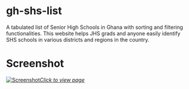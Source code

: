 # gh-shs-list
A tabulated list of Senior High Schools in Ghana with sorting and filtering functionalities. 
This website helps JHS grads and anyone easily identify SHS schools in various districts and regions in the country.

# Screenshot

[![Screenshot](https://lh3.googleusercontent.com/dBONa5hFhJvqPqCjj9IN01lUFh8EulTynTyCbY-1WrWjG0M43TE_4A6Ywzgk0DlSbVZQ6liPsR4PXrOlCsJ5z6TpmdwkXSftsvBEAz0dqdcuclnZPfqBpHjjkdiBVyuxaeM-XpRPaYvczLKSERQETMmrH3V1qt2-HtEDDxZ4bf-yxgYW597iYV9BUvIrqDkOuqJv_Q8JcUQNWEUXvf1SL99mTz5Y9hQ5prOeF51Rdhn56oMTEMWxrgpWK_SZuT1kQT_lU7AGkOHXbQoGKRkU5smi13HEfXdNfqI7O4gTuR-Bwh-GtWwEYOCC8V3DqnmxuOVpe0_aukHF9FcPKCSjO3dqOKnE6SeMoz-0UtU7KKUteyhqNIs1A-cEvVlanM0UXTU8RX95ThsJr-y0LoqxiptpfRcx4UMoTKMO_4TciqZ2nkgmNbUPmbL9VayCU7duL4sclYFjxsYLg3eLUlydUJ_4sTGleNuREtKFlR5B9m4YwEHPc8VyOQQYidKCgl-eA_pLKgLHFuENS75fVOwwF6cAdC5SUTGpJSXFhUwm9FvaQHT0oAVplD7QLT8KW3NUM1okLM3s-sIFW6y4tFxe2nYGcopRG6XtOLfdCbUIUiJR0m5OR2-taHRbZKk0I0j1qMhfF8k_oYQvwano1h8mlRy6HQFk1dbrNnLEuuWsCqmXpb9Gfsnk6O-7_2Xs3OIOBOYFJVPWC6w2aZkCKCODgVjIIL-0Z8psL7jOAThCOp3DnIaZV7XnaQo=w977-h525-no?authuser=0)*Click to view page*](https://pyplacca.github.io/gh-shs-list/) 

